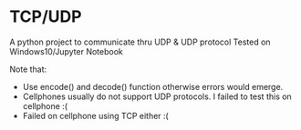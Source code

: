 # TCP/UDP
A python project to communicate thru UDP & UDP protocol
Tested on Windows10/Jupyter Notebook

Note that:

- Use encode() and decode() function otherwise errors would emerge.
- Cellphones usually do not support UDP protocols.  I failed to test this on cellphone :(
- Failed on cellphone using TCP either :(
